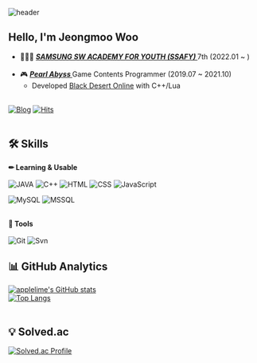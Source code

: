 ![header](https://capsule-render.vercel.app/api?type=waving&color=gradient&customColorList=2&height=200&section=header&text=Jeongmoo&fontSize=50&animation=fadeIn)

## Hello, I'm Jeongmoo Woo
- 👩🏻‍💻  <a href="https://www.ssafy.com/"><b><i> SAMSUNG SW ACADEMY FOR YOUTH (SSAFY) </i></b></a> 7th (2022.01 ~ )<br/><br/>
- 🎮︎  <a href="https://www.pearlabyss.com/"><b><i> Pearl Abyss </i></b></a> Game Contents Programmer (2019.07 ~ 2021.10)
   -  Developed <a href="https://www.kr.playblackdesert.com/">Black Desert Online</a> with C++/Lua<br/><br/>

[![Blog](https://img.shields.io/badge/Blog-222222?style=flat&logo=GitBook&logoColor=white&link=https://applelime.github.io/)](https://applelime.github.io/)
[![Hits](https://hits.seeyoufarm.com/api/count/incr/badge.svg?url=https%3A%2F%2Fgithub.com%2Fapplelime&count_bg=%23538ECC&title_bg=%23555555&icon=&icon_color=%23E7E7E7&title=hits&edge_flat=false)](https://hits.seeyoufarm.com)
<br/><br/>

## 🛠 Skills
<b>✏ Learning & Usable</b><br/><br/>
![JAVA](https://img.shields.io/badge/JAVA-007386?style=flat&logo=Java&logoColor=white)
![C++](https://img.shields.io/badge/C++-00599C?style=flat&logo=C%2B%2B&logoColor=white)
![HTML](https://img.shields.io/badge/HTML-E34F26?style=flat&logo=HTML5&logoColor=white)
![CSS](https://img.shields.io/badge/CSS-1572B6?style=flat&logo=CSS3&logoColor=white)
![JavaScript](https://img.shields.io/badge/JavaScript-F7DF1E?style=flat&logo=javascript&logoColor=white)<br/>

![MySQL](https://img.shields.io/badge/MySQL-4479A1?style=flat&logo=MySQL&logoColor=white)
![MSSQL](https://img.shields.io/badge/MSSQL-CC2927?style=flat&logo=MicrosoftSQLServer&logoColor=white)<br/><br/>

<b>📖 Tools</b><br/><br/>
![Git](https://img.shields.io/badge/Git-F05032?style=flat&logo=Git&logoColor=white)
![Svn](https://img.shields.io/badge/SVN-809CC9?style=flat&logo=Subversion&logoColor=white)

## 📊 GitHub Analytics
[![applelime's GitHub stats](https://github-readme-stats.vercel.app/api?username=applelime&show_icons=true&theme=dracula)](https://github.com/anuraghazra/github-readme-stats)  
[![Top Langs](https://github-readme-stats.vercel.app/api/top-langs/?username=applelime&layout=compact&theme=dracula)](https://github.com/anuraghazra/github-readme-stats)<br/><br/>

## 💡 Solved.ac
[![Solved.ac Profile](http://mazassumnida.wtf/api/v2/generate_badge?boj=jeongmoo)](https://solved.ac/jeongmoo)  
